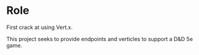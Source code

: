 # Role
First crack at using Vert.x.

This project seeks to provide endpoints and verticles to support a D&D 5e game.

